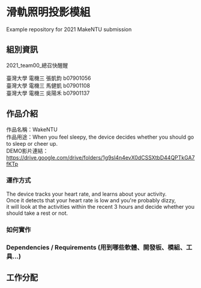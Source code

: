 # 滑軌照明投影模組
Example repository for 2021 MakeNTU submission

## 組別資訊
2021_team00_總召快醒醒

臺灣大學 電機三 張凱鈞 b07901056 <br>
臺灣大學 電機三 馬健凱 b07901108 <br>
臺灣大學 電機三 吳陽禾 b07901137 <br>

## 作品介紹
作品名稱：WakeNTU <br>
作品用途：When you feel sleepy, the device decides whether you should go to sleep or cheer up. <br>
DEMO影片連結：https://drive.google.com/drive/folders/1g9sl4n4evX0dCSSXtbD44QPTkGA7fKTp

### 運作方式
The device tracks your heart rate, and learns about your activity. <br>
Once it detects that your heart rate is low and you're probably dizzy, <br>
it will look at the activities within the recent 3 hours and decide whether you should take a rest or not.

### 如何實作

### Dependencies / Requirements (用到哪些軟體、開發板、模組、工具...)

## 工作分配
